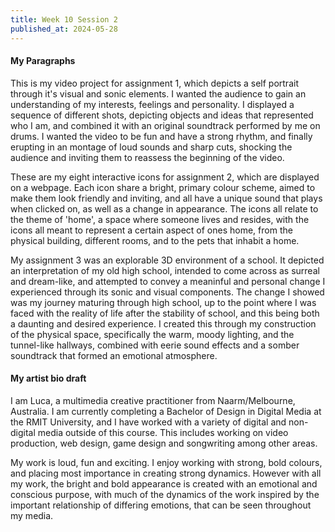 ```yaml
---
title: Week 10 Session 2
published_at: 2024-05-28
---
```


#### My Paragraphs

This is my video project for assignment 1, which depicts a self portrait through it's visual and sonic elements. I wanted the audience to gain an understanding of my interests, feelings and personality. I displayed a sequence of different shots, depicting objects and ideas that represented who I am, and combined it with an original soundtrack performed by me on drums. I wanted the video to be fun and have a strong rhythm, and finally erupting in an montage of loud sounds and sharp cuts, shocking the audience and inviting them to reassess the beginning of the video.

These are my eight interactive icons for assignment 2, which are displayed on a webpage. Each icon share a bright, primary colour scheme, aimed to make them look friendly and inviting, and all have a unique sound that plays when clicked on, as well as a change in appearance. The icons all relate to the theme of 'home', a space where someone lives and resides, with the icons all meant to represent a certain aspect of ones home, from the physical building, different rooms, and to the pets that inhabit a home. 

My assignment 3 was an explorable 3D environment of a school. It depicted an interpretation of my old high school, intended to come across as surreal and dream-like, and attempted to convey a meaninful and personal change I experienced through its sonic and visual components. The change I showed was my journey maturing through high school, up to the point where I was faced with the reality of life after the stability of school, and this being both a daunting and desired experience. I created this through my construction of the physical space, specifically the warm, moody lighting, and the tunnel-like hallways, combined with eerie sound effects and a somber soundtrack that formed an emotional atmosphere.

#### My artist bio draft
I am Luca, a multimedia creative practitioner from Naarm/Melbourne, Australia. I am currently completing a Bachelor of Design in Digital Media at the RMIT University, and I have worked with a variety of digital and non-digital media outside of this course. This includes working on video production, web design, game design and songwriting among other areas.

My work is loud, fun and exciting. I enjoy working with strong, bold colours, and placing most importance in creating strong dynamics. However with all my work, the bright and bold appearance is created with an emotional and conscious purpose, with much of the dynamics of the work inspired by the important relationship of differing emotions, that can be seen throughout my media.
